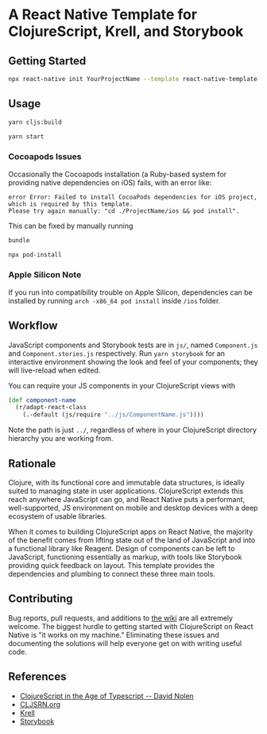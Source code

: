 # A React Native Template for ClojureScript, Krell, and Storybook

## Getting Started

```bash
npx react-native init YourProjectName --template react-native-template-cljs-krell-storybook
```

## Usage

```bash
yarn cljs:build

yarn start
```

### Cocoapods Issues

Occasionally the Cocoapods installation (a Ruby-based system for providing
native dependencies on iOS) fails, with an error like:

```
error Error: Failed to install CocoaPods dependencies for iOS project, which is required by this template.
Please try again manually: "cd ./ProjectName/ios && pod install".
```

This can be fixed by manually running

```bash
bundle

npx pod-install
```

### Apple Silicon Note

If you run into compatibility trouble on Apple Silicon, dependencies can be installed by running `arch -x86_64 pod install` inside `/ios` folder.

## Workflow

JavaScript components and Storybook tests are in `js/`, named `Component.js` and
`Component.stories.js` respectively. Run `yarn storybook` for an interactive
environment showing the look and feel of your components; they will live-reload
when edited.

You can require your JS components in your ClojureScript views with
```clojure
(def component-name
  (r/adapt-react-class
    (.-default (js/require "../js/ComponentName.js"))))
```

Note the path is just `../`, regardless of where in your ClojureScript directory
hierarchy you are working from.

## Rationale

Clojure, with its functional core and immutable data structures, is ideally
suited to managing state in user applications. ClojureScript extends this reach
anywhere JavaScript can go, and React Native puts a performant, well-supported,
JS environment on mobile and desktop devices with a deep ecosystem of usable
libraries.

When it comes to building ClojureScript apps on React Native, the majority of
the benefit comes from lifting state out of the land of JavaScript and into
a functional library like Reagent. Design of components can be left to
JavaScript, functioning essentially as markup, with tools like Storybook
providing quick feedback on layout. This template provides the dependencies
and plumbing to connect these three main tools.

## Contributing

Bug reports, pull requests, and additions to [the wiki](https://github.com/joshuamiller/react-native-template-cljs-krell-storybook/wiki)
are all extremely welcome. The biggest hurdle to getting started with
ClojureScript on React Native is "it works on my machine." Eliminating these
issues and documenting the solutions will help everyone get on with
writing useful code.

## References

* [ClojureScript in the Age of Typescript -- David Nolen](https://www.youtube.com/watch?v=3HxVMGaiZbc&t=5s)
* [CLJSRN.org](https://cljsrn.org)
* [Krell](https://github.com/vouch-opensource/krell)
* [Storybook](https://storybook.js.org)
